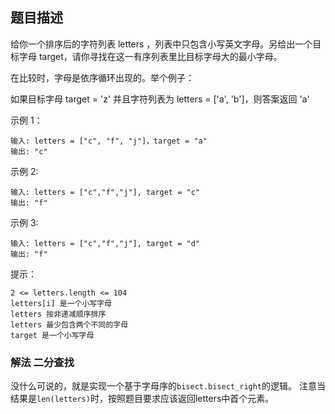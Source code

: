 ## 题目描述
给你一个排序后的字符列表 letters ，列表中只包含小写英文字母。另给出一个目标字母 target，请你寻找在这一有序列表里比目标字母大的最小字母。

在比较时，字母是依序循环出现的。举个例子：

如果目标字母 target = 'z' 并且字符列表为 letters = ['a', 'b']，则答案返回 'a'

示例 1：
```
输入: letters = ["c", "f", "j"]，target = "a"
输出: "c"
```
示例 2:
```
输入: letters = ["c","f","j"], target = "c"
输出: "f"
```
示例 3:
```
输入: letters = ["c","f","j"], target = "d"
输出: "f"
```

提示：
```
2 <= letters.length <= 104
letters[i] 是一个小写字母
letters 按非递减顺序排序
letters 最少包含两个不同的字母
target 是一个小写字母
```

### 解法 二分查找
没什么可说的，就是实现一个基于字母序的`bisect.bisect_right`的逻辑。
注意当结果是`len(letters)`时，按照题目要求应该返回letters中首个元素。